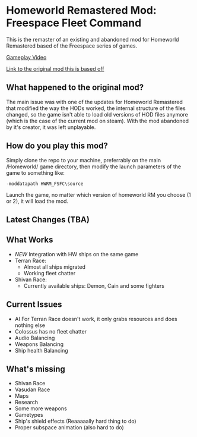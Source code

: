 
# Homeworld Remastered Mod: Freespace Fleet Command

This is the remaster of an existing and abandoned mod for Homeworld Remastered based of the Freespace series of games.

[Gameplay Video](https://www.youtube.com/watch?v=w_qDnGNCQX4)

[Link to the original mod this is based off](https://steamcommunity.com/sharedfiles/filedetails/?id=408410200)

## What happened to the original mod?

The main issue was with one of the updates for Homeworld Remastered that modified the way the HODs worked, the internal structure of the files changed, so the game isn't able to load old versions of HOD files anymore (which is the case of the current mod on steam). With the mod abandoned by it's creator, it was left unplayable.

## How do you play this mod?

Simply clone the repo to your machine, preferrably on the main /Homeworld/ game directory, then modify the launch parameters of the game to something like:

```
-moddatapath HWRM_FSFC\source
```

Launch the game, no matter which version of homeworld RM you choose (1 or 2), it will load the mod.

## Latest Changes (TBA)

## What Works

- *NEW* Integration with HW ships on the same game
- Terran Race:
    - Almost all ships migrated
    - Working fleet chatter
- Shivan Race:
    - Currently available ships: Demon, Cain and some fighters
  
## Current Issues

- AI For Terran Race doesn't work, it only grabs resources and does nothing else
- Colossus has no fleet chatter
- Audio Balancing
- Weapons Balancing
- Ship health Balancing

## What's missing

- Shivan Race
- Vasudan Race
- Maps
- Research
- Some more weapons
- Gametypes
- Ship's shield effects (Reaaaaally hard thing to do)
- Proper subspace animation (also hard to do)
